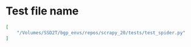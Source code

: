 # Test file name

```json
[
    "/Volumes/SSD2T/bgp_envs/repos/scrapy_20/tests/test_spider.py"
]
```
